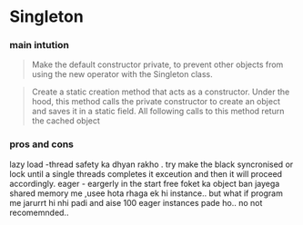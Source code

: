 # Singleton

### main intution 


> Make the default constructor private, to prevent other objects from using the new operator with the Singleton class.

> Create a static creation method that acts as a constructor. Under the hood, this method calls the private constructor to create an object and saves it in a static field. All following calls to this method return the cached object

### pros and cons

lazy load -thread safety ka dhyan rakho . try make the black syncronised or lock until a single threads completes it exceution and then it will proceed accordingly.
eager - eargerly in the start free foket ka object ban jayega shared memory me ,usee hota rhaga ek hi instance.. but what if program me jarurrt hi nhi padi and aise 100 eager instances pade ho.. no not recomemnded.. 
